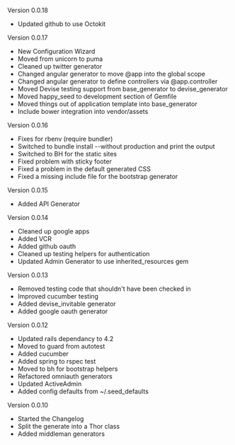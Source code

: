 Version 0.0.18
  - Updated github to use Octokit
  
Version 0.0.17
  - New Configuration Wizard
  - Moved from unicorn to puma
  - Cleaned up twitter generator
  - Changed angular generator to move @app into the global scope
  - Changed angular generator to define controllers via @app.controller
  - Moved Devise testing support from base_generator to devise_generator
  - Moved happy_seed to development section of Gemfile
  - Moved things out of application template into base_generator
  - Include bower integration into vendor/assets
  
Version 0.0.16
  - Fixes for rbenv (require bundler)
  - Switched to bundle install --without production and print the output
  - Switched to BH for the static sites
  - Fixed problem with sticky footer
  - Fixed a problem in the default generated CSS
  - Fixed a missing include file for the bootstrap generator
  
Version 0.0.15
  - Added API Generator
  
Version 0.0.14
  - Cleaned up google apps
  - Added VCR
  - Added github oauth
  - Cleaned up testing helpers for authentication
  - Updated Admin Generator to use inherited_resources gem
  
Version 0.0.13
  - Removed testing code that shouldn't have been checked in
  - Improved cucumber testing
  - Added devise_invitable generator
  - Added google oauth generator  

Version 0.0.12
  - Updated rails dependancy to 4.2
  - Moved to guard from autotest
  - Added cucumber
  - Added spring to rspec test
  - Moved to bh for bootstrap helpers
  - Refactored omniauth generators
  - Updated ActiveAdmin
  - Added config defaults from ~/.seed_defaults

Version 0.0.10
  - Started the Changelog
  - Split the generate into a Thor class
  - Added middleman generators
  